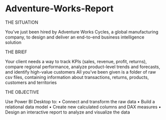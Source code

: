 # Adventure-Works-Report

 THE
 SITUATION

You’ve just been hired by Adventure Works Cycles, a global manufacturing company, to 
design and deliver an end-to-end business intelligence solution 

 THE
 BRIEF

Your client needs a way to track KPIs (sales, revenue, profit, returns), compare regional 
performance, analyze product-level trends and forecasts, and identify high-value customers
All you’ve been given is a folder of raw csv files, containing information about transactions, 
returns, products, customers and territories

 THE
 OBJECTIVE

  Use Power BI Desktop to: 
• Connect and transform the raw data
• Build a relational data model
• Create new calculated columns and DAX measures
• Design an interactive report to analyze and visualize the data


